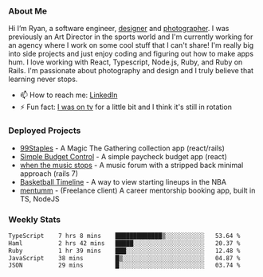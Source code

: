 ### About Me
Hi I’m Ryan, a software engineer, [designer](https://www.denvermullets.com/video) and [photographer](https://www.denvermullets.com/). I was previously an Art Director in the sports world and I'm currently working for an agency where I work on some cool stuff that I can't share! I'm really big into side projects and just enjoy coding and figuring out how to make apps hum. I love working with React, Typescript, Node.js, Ruby, and Ruby on Rails. I'm passionate about photography and design and I truly believe that learning never stops.

- 📫 How to reach me: [LinkedIn](https://www.linkedin.com/in/ryanvaznis)
- ⚡ Fun fact: [I was on tv](https://vimeo.com/381425882) for a little bit and I think it's still in rotation

### Deployed Projects
- [99Staples](https://www.99staples.com/collections/denvermullets/9) - A Magic The Gathering collection app (react/rails)
- [Simple Budget Control](https://simplebudgetcontrol.com/) - A simple paycheck budget app (react)
- [when the music stops](https://whenthemusicstops.net) - A music forum with a stripped back minimal approach (rails 7)
- [Basketball Timeline](https://basketball-timeline.com/?team=PHO&year=2023) - A way to view starting lineups in the NBA
- [mentumm](https://portal.mentumm.com/) - (Freelance client) A career mentorship booking app, built in TS, NodeJS

### Weekly Stats
<!--START_SECTION:waka-->

```txt
TypeScript    7 hrs 8 mins    █████████████▒░░░░░░░░░░░   53.64 %
Haml          2 hrs 42 mins   █████░░░░░░░░░░░░░░░░░░░░   20.37 %
Ruby          1 hr 39 mins    ███░░░░░░░░░░░░░░░░░░░░░░   12.48 %
JavaScript    38 mins         █▒░░░░░░░░░░░░░░░░░░░░░░░   04.87 %
JSON          29 mins         █░░░░░░░░░░░░░░░░░░░░░░░░   03.74 %
```

<!--END_SECTION:waka-->
